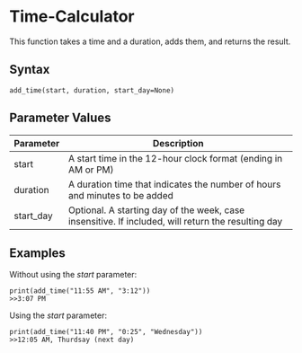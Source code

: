 # Time-Calculator
This function takes a time and a duration, adds them, and returns the result.

## Syntax
`add_time(start, duration, start_day=None)`

## Parameter Values
Parameter | Description
-|-
start|A start time in the 12-hour clock format (ending in AM or PM)
duration|A duration time that indicates the number of hours and minutes to be added
start_day|Optional. A starting day of the week, case insensitive. If included, will return the resulting day

## Examples
Without using the *start* parameter:
```
print(add_time("11:55 AM", "3:12"))
>>3:07 PM
```

Using the *start* parameter:
```
print(add_time("11:40 PM", "0:25", "Wednesday"))
>>12:05 AM, Thurdsay (next day)
```

